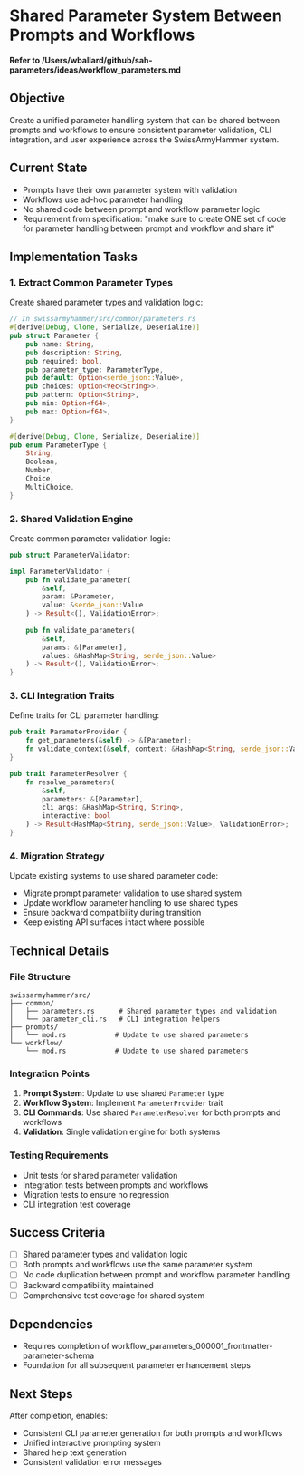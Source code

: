 # Shared Parameter System Between Prompts and Workflows

**Refer to /Users/wballard/github/sah-parameters/ideas/workflow_parameters.md**

## Objective

Create a unified parameter handling system that can be shared between prompts and workflows to ensure consistent parameter validation, CLI integration, and user experience across the SwissArmyHammer system.

## Current State

- Prompts have their own parameter system with validation
- Workflows use ad-hoc parameter handling
- No shared code between prompt and workflow parameter logic
- Requirement from specification: "make sure to create ONE set of code for parameter handling between prompt and workflow and share it"

## Implementation Tasks

### 1. Extract Common Parameter Types

Create shared parameter types and validation logic:

```rust
// In swissarmyhammer/src/common/parameters.rs
#[derive(Debug, Clone, Serialize, Deserialize)]
pub struct Parameter {
    pub name: String,
    pub description: String,
    pub required: bool,
    pub parameter_type: ParameterType,
    pub default: Option<serde_json::Value>,
    pub choices: Option<Vec<String>>,
    pub pattern: Option<String>,
    pub min: Option<f64>,
    pub max: Option<f64>,
}

#[derive(Debug, Clone, Serialize, Deserialize)]
pub enum ParameterType {
    String,
    Boolean,
    Number,
    Choice,
    MultiChoice,
}
```

### 2. Shared Validation Engine

Create common parameter validation logic:

```rust
pub struct ParameterValidator;

impl ParameterValidator {
    pub fn validate_parameter(
        &self,
        param: &Parameter,
        value: &serde_json::Value
    ) -> Result<(), ValidationError>;
    
    pub fn validate_parameters(
        &self,
        params: &[Parameter],
        values: &HashMap<String, serde_json::Value>
    ) -> Result<(), ValidationError>;
}
```

### 3. CLI Integration Traits

Define traits for CLI parameter handling:

```rust
pub trait ParameterProvider {
    fn get_parameters(&self) -> &[Parameter];
    fn validate_context(&self, context: &HashMap<String, serde_json::Value>) -> Result<(), ValidationError>;
}

pub trait ParameterResolver {
    fn resolve_parameters(
        &self,
        parameters: &[Parameter],
        cli_args: &HashMap<String, String>,
        interactive: bool
    ) -> Result<HashMap<String, serde_json::Value>, ValidationError>;
}
```

### 4. Migration Strategy

Update existing systems to use shared parameter code:

- Migrate prompt parameter validation to use shared system
- Update workflow parameter handling to use shared types
- Ensure backward compatibility during transition
- Keep existing API surfaces intact where possible

## Technical Details

### File Structure
```
swissarmyhammer/src/
├── common/
│   ├── parameters.rs      # Shared parameter types and validation
│   └── parameter_cli.rs   # CLI integration helpers
├── prompts/
│   └── mod.rs            # Update to use shared parameters
└── workflow/
    └── mod.rs            # Update to use shared parameters
```

### Integration Points

1. **Prompt System**: Update to use shared `Parameter` type
2. **Workflow System**: Implement `ParameterProvider` trait
3. **CLI Commands**: Use shared `ParameterResolver` for both prompts and workflows
4. **Validation**: Single validation engine for both systems

### Testing Requirements

- Unit tests for shared parameter validation
- Integration tests between prompts and workflows
- Migration tests to ensure no regression
- CLI integration test coverage

## Success Criteria

- [ ] Shared parameter types and validation logic
- [ ] Both prompts and workflows use the same parameter system
- [ ] No code duplication between prompt and workflow parameter handling
- [ ] Backward compatibility maintained
- [ ] Comprehensive test coverage for shared system

## Dependencies

- Requires completion of workflow_parameters_000001_frontmatter-parameter-schema
- Foundation for all subsequent parameter enhancement steps

## Next Steps

After completion, enables:
- Consistent CLI parameter generation for both prompts and workflows
- Unified interactive prompting system
- Shared help text generation
- Consistent validation error messages